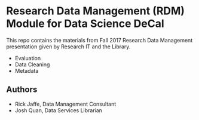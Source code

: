 # Research Data Management (RDM) Module for Data Science DeCal

This repo contains the materials from Fall 2017 Research Data Management presentation given by Research IT and the Library. 

* Evaluation
* Data Cleaning
* Metadata


## Authors

* Rick Jaffe, Data Management Consultant
* Josh Quan, Data Services Librarian


